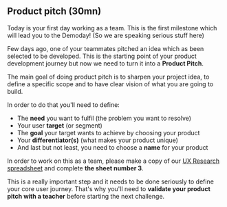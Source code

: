 ## Product pitch (30mn)

Today is your first day working as a team. This is the first milestone which will lead you to the Demoday! (So we are speaking serious stuff here)

Few days ago, one of your teammates pitched an idea which as been selected to be developed. This is the starting point of your product development journey but now we need to turn it into a **Product Pitch**.

The main goal of doing product pitch is to sharpen your project idea, to define a specific scope and to have clear vision of what you are going to build.

In order to do that you'll need to define:
- The **need** you want to fulfil (the problem you want to resolve)
- Your user **target** (or segment)
- The **goal** your target wants to achieve by choosing your product
- Your **differentiator(s)** (what makes your product unique)
- And last but not least, you need to choose a **name** for your product

In order to work on this as a team, please make a copy of our [UX Research spreadsheet](https://docs.google.com/spreadsheets/d/16X7VHSkVXHpedbh3m9Pt0e1psZoxtKNDcoUPpJ16hIs/edit?usp=sharing) and complete **the sheet number 3**.

This is a really important step and it needs to be done seriously to define your core user journey. That's why you'll need to **validate your product pitch with a teacher** before starting the next challenge.
